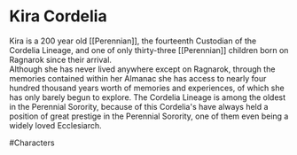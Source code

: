 # Kira Cordelia
Kira is a 200 year old [[Perennian]], the fourteenth Custodian of the Cordelia Lineage, and one of only thirty-three [[Perennian]] children born on Ragnarok since their arrival.<br>
Although she has never lived anywhere except on Ragnarok, through the memories contained within her Almanac she has access to nearly four hundred thousand years worth of memories and experiences, of which she has only barely begun to explore. The Cordelia Lineage is among the oldest in the Perennial Sorority, because of this Cordelia's have always held a position of great prestige in the Perennial Sorority, one of them even being a widely loved Ecclesiarch.

#Characters 